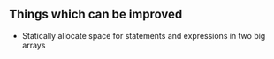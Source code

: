 ## Things which can be improved
- Statically allocate space for statements and expressions in two big arrays

